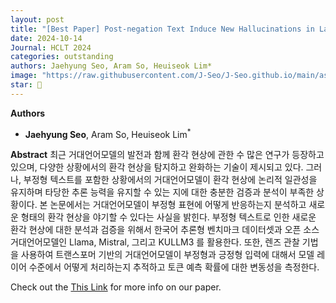 ```yaml
---
layout: post
title: "[Best Paper] Post-negation Text Induce New Hallucinations in Large Language Models"
date: 2024-10-14
Journal: HCLT 2024
categories: outstanding
authors: Jaehyung Seo, Aram So, Heuiseok Lim*
image: "https://raw.githubusercontent.com/J-Seo/J-Seo.github.io/main/assets/img/hclt2024.png"
star: 🌟
---
```

**Authors**
- **Jaehyung Seo**, Aram So, Heuiseok Lim<sup>*</sup>

**Abstract**
최근 거대언어모델의 발전과 함께 환각 현상에 관한 수 많은 연구가 등장하고 있으며, 다양한 상황에서의 환각 현상을 탐지하고 완화하는 기술이 제시되고 있다. 그러나, 부정형 텍스트를 포함한 상황에서의 거대언어모델이 환각 현상에 논리적 일관성을 유지하며 타당한 추론 능력을 유지할 수 있는 지에 대한 충분한 검증과 분석이 부족한 상황이다. 본 논문에서는 거대언어모델이 부정형 표현에 어떻게 반응하는지 분석하고 새로운 형태의 환각 현상을 야기할 수 있다는 사실을 밝힌다. 부정형 텍스트로 인한 새로운 환각 현상에 대한 분석과 검증을 위해서 한국어 추론형 벤치마크 데이터셋과 오픈 소스 거대언어모델인 Llama, Mistral, 그리고 KULLM3 를 활용한다. 또한, 렌즈 관찰 기법을 사용하여 트랜스포머 기반의 거대언어모델이 부정형과 긍정형 입력에 대해서 모델 레이어 수준에서 어떻게 처리하는지 추적하고 토큰 예측 확률에 대한 변동성을 측정한다.

Check out the [This Link][DOI] for more info on our paper. 

[DOI]: https://koreascience.kr/article/CFKO202404272002652.pdf
